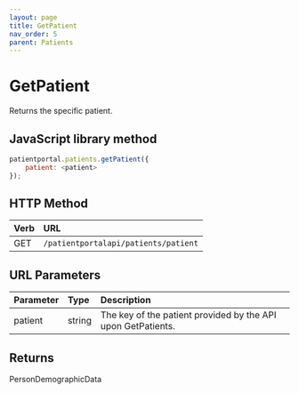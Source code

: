 ```yaml
---
layout: page
title: GetPatient
nav_order: 5
parent: Patients
---
```


# GetPatient

Returns the specific patient.

## JavaScript library method

```javascript
patientportal.patients.getPatient({
    patient: <patient>
});
```

## HTTP Method

| Verb | URL                                               |
|:-----|:--------------------------------------------------|
| GET | `/patientportalapi/patients/patient` |

## URL Parameters

| Parameter | Type   | Description                                                 |
|:----------|:-------|:------------------------------------------------------------|
| patient | string | The key of the patient provided by the API upon GetPatients. |

## Returns

PersonDemographicData
